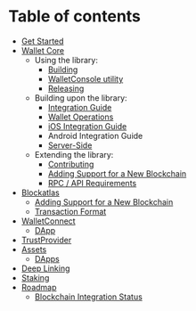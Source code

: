 # Table of contents

* [Get Started](README.md)
* [Wallet Core](wallet-core/wallet-core.md)
  * Using the library:
    * [Building](wallet-core/building.md)
    * [WalletConsole utility](wallet-core/walletconsole.md)
    * [Releasing](wallet-core/releasing.md)
  * Building upon the library:
    * [Integration Guide](wallet-core/integration-guide.md)
    * [Wallet Operations](wallet-core/wallet-operations.md)
    * [iOS Integration Guide](wallet-core/ios-guide.md)
    * Android Integration Guide
    * [Server-Side](wallet-core/server-side.md)
  * Extending the library:
    * [Contributing](wallet-core/contributing.md)
    * [Adding Support for a New Blockchain](wallet-core/newblockchain.md)
    * [RPC / API Requirements](wallet-core/rpc-requirements.md)
* [Blockatlas](blockatlas/blockatlas.md)
  * [Adding Support for a New Blockchain](blockatlas/newblockchain.md)
  * [Transaction Format](blockatlas/transaction-format.md)
* [WalletConnect](wallet-connect/wallet-connect.md)
  * [DApp](wallet-connect/dapp.md)
* [TrustProvider](trust-provider/trust-provider.md)
* [Assets](assets/add_new_asset.md)
  * [DApps](assets/add-dapp.md)
* [Deep Linking](deeplinking/deeplinking.md)
* [Staking](platform/staking.md)
* [Roadmap](roadmap/roadmap.md)
  * [Blockchain Integration Status](roadmap/blockchain-status.md)
